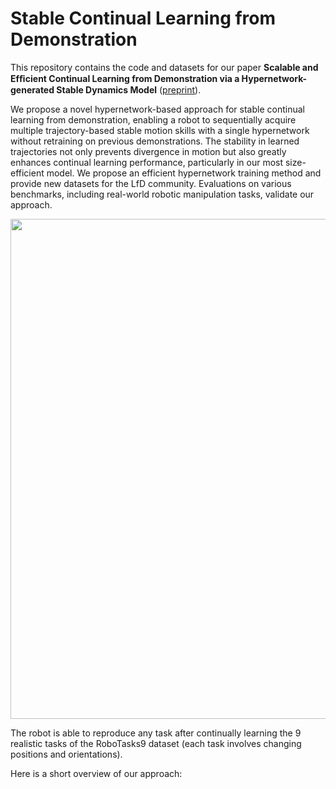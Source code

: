 # Stable Continual Learning from Demonstration
This repository contains the code and datasets for our paper **Scalable and Efﬁcient Continual Learning from Demonstration via a Hypernetwork-generated Stable Dynamics Model** ([preprint](https://arxiv.org/abs/2311.03600)).

We propose a novel hypernetwork-based approach for stable continual learning from demonstration, enabling a robot to sequentially acquire multiple trajectory-based stable motion skills with a single hypernetwork without retraining on previous demonstrations. The stability in learned trajectories not only prevents divergence in motion but also greatly enhances continual learning performance, particularly in our most size-efficient model. We propose an efficient hypernetwork training method and provide new datasets for the LfD community. Evaluations on various benchmarks, including real-world robotic manipulation tasks, validate our approach.

<p style="text-align:center">
  <img src="images/clfd_snode_pred_all_512.gif" width=" 800" /> 
  <figcaption>The robot is able to reproduce any task after continually learning the 9 realistic tasks of the RoboTasks9 dataset (each task involves changing positions and orientations).</figcaption>
</p>

Here is a short overview of our approach:


